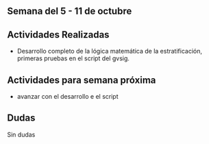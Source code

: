 ## Semana del 5 - 11 de octubre 

## Actividades Realizadas

- Desarrollo completo de la lógica matemática de la estratificación, primeras pruebas en el script del gvsig.

## Actividades para semana próxima

- avanzar con el desarrollo e el script 

## Dudas

Sin dudas
